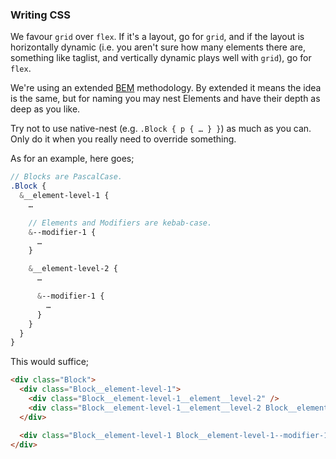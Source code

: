 ### Writing CSS

We favour `grid` over `flex`. If it's a layout, go for `grid`,
and if the layout is horizontally dynamic (i.e. you aren't sure how many elements there are,
something like taglist, and vertically dynamic plays well with `grid`), go for `flex`.

We're using an extended [BEM](https://en.bem.info/methodology/css/) methodology. By extended it means
the idea is the same, but for naming you may nest Elements
and have their depth as deep as you like.

Try not to use native-nest (e.g. `.Block { p { … } }`) as much as you can.
Only do it when you really need to override something.

As for an example, here goes;

```scss
// Blocks are PascalCase.
.Block {
  &__element-level-1 {
    …

    // Elements and Modifiers are kebab-case.
    &--modifier-1 {
      …
    }

    &__element-level-2 {
      …

      &--modifier-1 {
        …
      }
    }
  }
}
```

This would suffice;

```html
<div class="Block">
  <div class="Block__element-level-1">
    <div class="Block__element-level-1__element__level-2" />
    <div class="Block__element-level-1__element__level-2 Block__element-level-1__element__level-2--modifier-1" />
  </div>

  <div class="Block__element-level-1 Block__element-level-1--modifier-1" />
</div>
```
